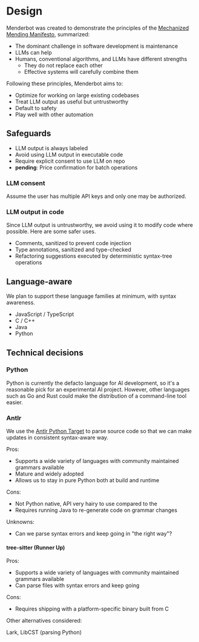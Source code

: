 # Design

Menderbot was created to demonstrate the principles of the [Mechanized Mending Manifesto](https://mender.ai/docs/intro), summarized:

* The dominant challenge in software development is maintenance
* LLMs can help
* Humans, conventional algorithms, and LLMs have different strengths
  * They do not replace each other
  * Effective systems will carefully combine them

Following these principles, Menderbot aims to:

* Optimize for working on large existing codebases
* Treat LLM output as useful but untrustworthy
* Default to safety
* Play well with other automation

## Safeguards

* LLM output is always labeled
* Avoid using LLM output in executable code
* Require explicit consent to use LLM on repo
* **pending**: Price confirmation for batch operations

### LLM consent

Assume the user has multiple API keys and only one may be authorized.

### LLM output in code

Since LLM output is untrustworthy, we avoid using it to modify code where possible. Here are some safer uses.

* Comments, sanitized to prevent code injection
* Type annotations, sanitized and type-checked
* Refactoring suggestions executed by deterministic syntax-tree operations

## Language-aware

We plan to support these language families at minimum, with syntax awareness.

* JavaScript / TypeScript
* C / C++
* Java
* Python

## Technical decisions

### Python

Python is currently the defacto language for AI development, so it's a reasonable pick for an experimental AI project. However, other languages such as Go and Rust could make the distribution of a command-line tool easier.

### Antlr 
We use the [Antlr Python Target](https://github.com/antlr/antlr4/blob/master/doc/python-target.md) to parse source code so that we can make updates in consistent syntax-aware way.

Pros:
* Supports a wide variety of languages with community maintained grammars available
* Mature and widely adopted
* Allows us to stay in pure Python both at build and runtime

Cons:
* Not Python native, API very hairy to use compared to the 
* Requires running Java to re-generate code on grammar changes

Unknowns:
* Can we parse syntax errors and keep going in "the right way"?

#### tree-sitter (Runner Up)

Pros:
* Supports a wide variety of languages with community maintained grammars available
* Can parse files with syntax errors and keep going

Cons:
* Requires shipping with a platform-specific binary built from C

Other alternatives considered: 

Lark, LibCST (parsing Python)

